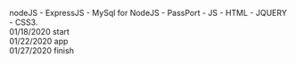 nodeJS - ExpressJS - MySql for NodeJS - PassPort - JS - HTML - JQUERY - CSS3.\
01/18/2020 start\
01/22/2020 app\
01/27/2020 finish
